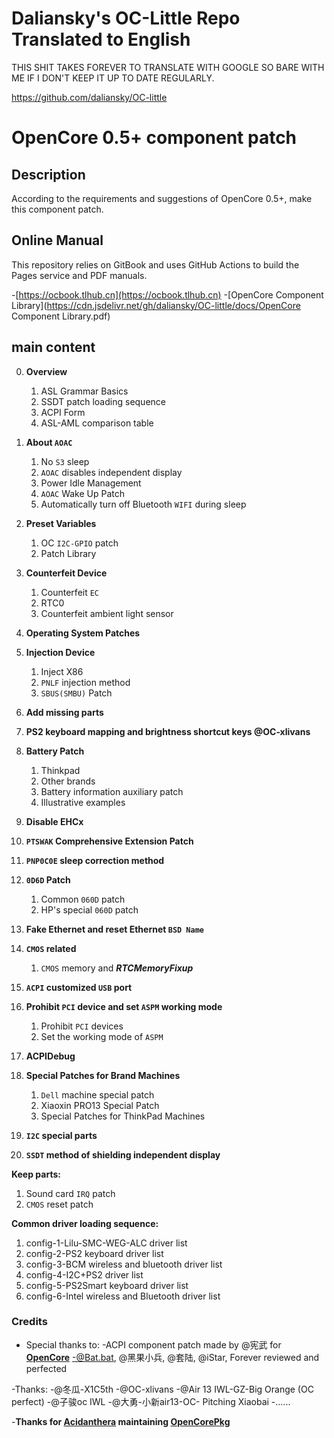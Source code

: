 # Daliansky's OC-Little Repo Translated to English

THIS SHIT TAKES FOREVER TO TRANSLATE WITH GOOGLE SO BARE WITH ME IF I DON'T KEEP IT UP TO DATE REGULARLY.

https://github.com/daliansky/OC-little

# OpenCore 0.5+ component patch

## Description

According to the requirements and suggestions of OpenCore 0.5+, make this component patch.

## Online Manual

This repository relies on GitBook and uses GitHub Actions to build the Pages service and PDF manuals.

-[https://ocbook.tlhub.cn](https://ocbook.tlhub.cn)
-[OpenCore Component Library](https://cdn.jsdelivr.net/gh/daliansky/OC-little/docs/OpenCore Component Library.pdf)

## main content

0. **Overview**

   1. ASL Grammar Basics
   2. SSDT patch loading sequence
   3. ACPI Form
   4. ASL-AML comparison table

1. **About `AOAC`**

   1. No `S3` sleep
   2. `AOAC` disables independent display
   3. Power Idle Management
   4. `AOAC` Wake Up Patch
   5. Automatically turn off Bluetooth `WIFI` during sleep

2. **Preset Variables**

   1. OC `I2C-GPIO` patch
   2. Patch Library

3. **Counterfeit Device**

   1. Counterfeit `EC`
   2. RTC0
   3. Counterfeit ambient light sensor

4. **Operating System Patches**

5. **Injection Device**

   1. Inject X86
   2. `PNLF` injection method
   3. `SBUS(SMBU)` Patch

6. **Add missing parts**

7. **PS2 keyboard mapping and brightness shortcut keys @OC-xlivans**

8. **Battery Patch**

   1. Thinkpad
   2. Other brands
   3. Battery information auxiliary patch
   4. Illustrative examples

9. **Disable EHCx**

10. **`PTSWAK` Comprehensive Extension Patch**

11. **`PNP0C0E` sleep correction method**

12. **`0D6D` Patch**

    1. Common `060D` patch
    2. HP's special `060D` patch

13. **Fake Ethernet and reset Ethernet `BSD Name`**

14. **`CMOS` related**

    1. `CMOS` memory and ***RTCMemoryFixup***

15. **`ACPI` customized `USB` port**

16. **Prohibit `PCI` device and set `ASPM` working mode**
    1. Prohibit `PCI` devices
    2. Set the working mode of `ASPM`

17. **ACPIDebug**

18. **Special Patches for Brand Machines**

    1. `Dell` machine special patch
    2. Xiaoxin PRO13 Special Patch
    3. Special Patches for ThinkPad Machines

19. **`I2C` special parts**

20. **`SSDT` method of shielding independent display**

**Keep parts:**

   1. Sound card `IRQ` patch
   2. `CMOS` reset patch

**Common driver loading sequence:**

   1. config-1-Lilu-SMC-WEG-ALC driver list
   2. config-2-PS2 keyboard driver list
   3. config-3-BCM wireless and bluetooth driver list
   4. config-4-I2C+PS2 driver list
   5. config-5-PS2Smart keyboard driver list
   6. config-6-Intel wireless and Bluetooth driver list

### Credits

- Special thanks to:
  -ACPI component patch made by @宪武 for **[OpenCore](https://github.com/acidanthera/OpenCorePkg)**
  -@Bat.bat, @黑果小兵, @套陆, @iStar, Forever reviewed and perfected

-Thanks:
  -@冬瓜-X1C5th
  -@OC-xlivans
  -@Air 13 IWL-GZ-Big Orange (OC perfect)
  -@子骏oc IWL
  -@大勇-小新air13-OC- Pitching Xiaobai
  -......

-**Thanks for [Acidanthera](https://github.com/acidanthera) maintaining [OpenCorePkg](https://github.com/acidanthera/OpenCorePkg)**
